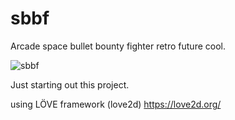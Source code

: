 # sbbf
Arcade space bullet bounty fighter retro future cool.

![sbbf](https://user-images.githubusercontent.com/3842383/189101327-59e2538b-3c65-4cec-8336-2b4524511430.gif)

Just starting out this project.

using LÖVE framework (love2d) https://love2d.org/


